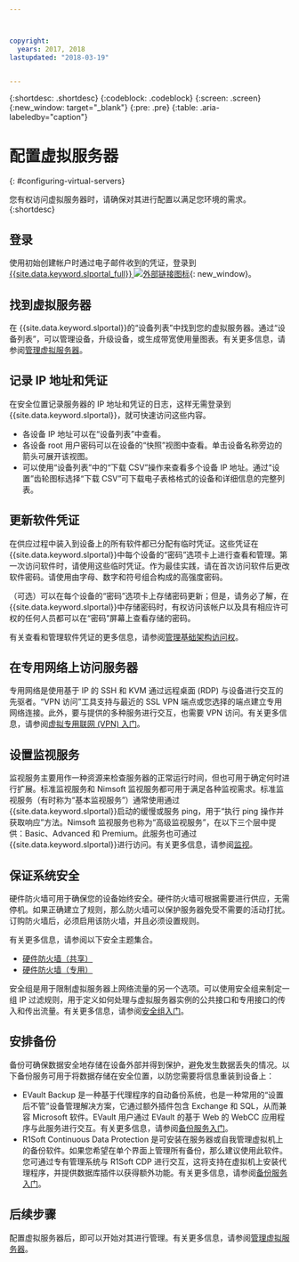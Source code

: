 ```yaml
---



copyright:
  years: 2017, 2018
lastupdated: "2018-03-19"


---
```


{:shortdesc: .shortdesc}
{:codeblock: .codeblock}
{:screen: .screen}
{:new_window: target="_blank"}
{:pre: .pre}
{:table: .aria-labeledby="caption"}


# 配置虚拟服务器
{: #configuring-virtual-servers}

您有权访问虚拟服务器时，请确保对其进行配置以满足您环境的需求。
{:shortdesc}

## 登录 
使用初始创建帐户时通过电子邮件收到的凭证，登录到 [{{site.data.keyword.slportal_full}} ![外部链接图标](../icons/launch-glyph.svg "外部链接图标")](https://control.softlayer.com/){: new_window}。

## 找到虚拟服务器
在 {{site.data.keyword.slportal}}的“设备列表”中找到您的虚拟服务器。通过“设备列表”，可以管理设备，升级设备，或生成带宽使用量图表。有关更多信息，请参阅[管理虚拟服务器](../vsi/vsi_managing.html)。

## 记录 IP 地址和凭证
在安全位置记录服务器的 IP 地址和凭证的日志，这样无需登录到 {{site.data.keyword.slportal}}，就可快速访问这些内容。 
- 各设备 IP 地址可以在“设备列表”中查看。
- 各设备 root 用户密码可以在设备的“快照”视图中查看。单击设备名称旁边的箭头可展开该视图。
- 可以使用“设备列表”中的“下载 CSV”操作来查看多个设备 IP 地址。通过“设置”齿轮图标选择“下载 CSV”可下载电子表格格式的设备和详细信息的完整列表。

## 更新软件凭证
在供应过程中装入到设备上的所有软件都已分配有临时凭证。这些凭证在 {{site.data.keyword.slportal}}中每个设备的“密码”选项卡上进行查看和管理。第一次访问软件时，请使用这些临时凭证。作为最佳实践，请在首次访问软件后更改软件密码。请使用由字母、数字和符号组合构成的高强度密码。

（可选）可以在每个设备的“密码”选项卡上存储密码更新；但是，请务必了解，在 {{site.data.keyword.slportal}}中存储密码时，有权访问该帐户以及具有相应许可权的任何人员都可以在“密码”屏幕上查看存储的密码。

有关查看和管理软件凭证的更多信息，请参阅[管理基础架构访问权](../iam/mnginfra.html)。

## 在专用网络上访问服务器
专用网络是使用基于 IP 的 SSH 和 KVM 通过远程桌面 (RDP) 与设备进行交互的先驱者。“VPN 访问”工具支持与最近的 SSL VPN 端点或您选择的端点建立专用网络连接。此外，要与提供的多种服务进行交互，也需要 VPN 访问。有关更多信息，请参阅[虚拟专用联网 (VPN) 入门](../infrastructure/iaas-vpn/getting-started.html)。

## 设置监视服务
监视服务主要用作一种资源来检查服务器的正常运行时间，但也可用于确定何时进行扩展。标准监视服务和 Nimsoft 监视服务都可用于满足各种监视需求。标准监视服务（有时称为“基本监视服务”）通常使用通过 {{site.data.keyword.slportal}}启动的缓慢或服务 ping，用于“执行 ping 操作并获取响应”方法。Nimsoft 监视服务也称为“高级监视服务”，在以下三个层中提供：Basic、Advanced 和 Premium。此服务也可通过 {{site.data.keyword.slportal}}进行访问。有关更多信息，请参阅[监视](../infrastructure/SLmonitoring/monitoring_index.html)。

## 保证系统安全
硬件防火墙可用于确保您的设备始终安全。硬件防火墙可根据需要进行供应，无需停机。如果正确建立了规则，那么防火墙可以保护服务器免受不需要的活动打扰。订购防火墙后，必须启用该防火墙，并且必须设置规则。

有关更多信息，请参阅以下安全主题集合。

* [硬件防火墙（共享）](../infrastructure/hardware-firewall-shared/getting-started.html)
* [硬件防火墙（专用）](../infrastructure/hardware-firewall-dedicated/getting-started.html)

安全组是用于限制虚拟服务器上网络流量的另一个选项。可以使用安全组来制定一组 IP 过滤规则，用于定义如何处理与虚拟服务器实例的公共接口和专用接口的传入和传出流量。有关更多信息，请参阅[安全组入门](/docs/infrastructure/security-groups/sg_index.html)。

## 安排备份 
备份可确保数据安全地存储在设备外部并得到保护，避免发生数据丢失的情况。以下备份服务可用于将数据存储在安全位置，以防您需要将信息重装到设备上：
- EVault Backup 是一种基于代理程序的自动备份系统，也是一种常用的“设置后不管”设备管理解决方案，它通过额外插件包含 Exchange 和 SQL，从而兼容 Microsoft 软件。EVault 用户通过 EVault 的基于 Web 的 WebCC 应用程序与此服务进行交互。有关更多信息，请参阅[备份服务入门](../infrastructure/Backup/index.html)。
- R1Soft Continuous Data Protection 是可安装在服务器或自我管理虚拟机上的备份软件。如果您希望在单个界面上管理所有备份，那么建议使用此软件。您可通过专有管理系统与 R1Soft CDP 进行交互，这将支持在虚拟机上安装代理程序，并提供数据库插件以获得额外功能。有关更多信息，请参阅[备份服务入门](../infrastructure/Backup/index.html)。

## 后续步骤
配置虚拟服务器后，即可以开始对其进行管理。有关更多信息，请参阅[管理虚拟服务器](../vsi/vsi_managing.html)。



